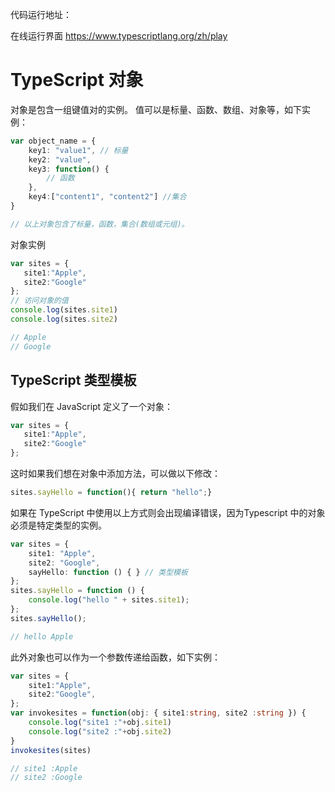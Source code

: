 代码运行地址：

在线运行界面 https://www.typescriptlang.org/zh/play

# TypeScript 对象

对象是包含一组键值对的实例。 值可以是标量、函数、数组、对象等，如下实例：
```typescript
var object_name = { 
    key1: "value1", // 标量
    key2: "value",  
    key3: function() {
        // 函数
    }, 
    key4:["content1", "content2"] //集合
}

// 以上对象包含了标量，函数，集合(数组或元组)。
```

对象实例

```typescript
var sites = { 
   site1:"Apple", 
   site2:"Google" 
}; 
// 访问对象的值
console.log(sites.site1) 
console.log(sites.site2)

// Apple
// Google
```


## TypeScript 类型模板

假如我们在 JavaScript 定义了一个对象：

```typescript
var sites = { 
   site1:"Apple", 
   site2:"Google" 
};
```

这时如果我们想在对象中添加方法，可以做以下修改：
```typescript
sites.sayHello = function(){ return "hello";}
```

如果在 TypeScript 中使用以上方式则会出现编译错误，因为Typescript 中的对象必须是特定类型的实例。

```typescript
var sites = {
    site1: "Apple",
    site2: "Google",
    sayHello: function () { } // 类型模板
};
sites.sayHello = function () {
    console.log("hello " + sites.site1);
};
sites.sayHello();

// hello Apple
```

此外对象也可以作为一个参数传递给函数，如下实例：

```typescript
var sites = { 
    site1:"Apple", 
    site2:"Google",
}; 
var invokesites = function(obj: { site1:string, site2 :string }) { 
    console.log("site1 :"+obj.site1) 
    console.log("site2 :"+obj.site2) 
} 
invokesites(sites)

// site1 :Apple
// site2 :Google
```